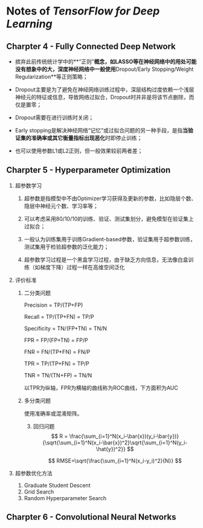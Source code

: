 # Notes of ***TensorFlow for Deep Learning***

## Charpter 4 - Fully Connected Deep Network

- 摈弃此前传统统计学中的**“正则”**概念，如LASSO等在神经网络中的用处可能没有想象中的大，深度神经网络中一般使用**Dropout/Early Stopping/Weight Regularization**等正则策略；

- Dropout主要是为了避免在神经网络训练过程中，深层结构过度依赖一个浅层神经元的特征或信息，导致网络过拟合，Dropout时并非是将该节点删除，而仅是置零；

- Dropout需要在进行训练时关闭；

- Early stopping是解决神经网络“记忆”或过拟合问题的另一种手段，是指**当验证集的准确率或其它衡量指标出现恶化**时即停止训练；

- 也可以使用参数L1或L2正则，但一般效果较前两者差；

## Charpter 5 - Hyperparameter Optimization

1. 超参数学习

    1. 超参数是指模型中不由Optimizer学习获得及更新的参数，比如隐层个数、隐层中神经元个数、学习率等；

    2. 可以考虑采用80/10/10的训练、验证、测试集划分，避免模型在验证集上过拟合；

    3. 一般认为训练集用于训练Gradient-based参数，验证集用于超参数训练，测试集用于检验超参数的泛化能力；

    4. 超参数学习过程是一个黑盒学习过程，由于缺乏方向信息，无法像白盒训练（如梯度下降）过程一样在高维空间泛化

2. 评价标准

    1. 二分类问题

       Precision = TP/(TP+FP)

       Recall = TP/(TP+FN) = TP/P

       Specificity = TN/(FP+TN) = TN/N

       FPR = FP/(FP+TN) = FP/P

       FNR = FN/(TP+FN) = FN/P

       TPR = TP/(TP+FN) = TP/P

       TNR = TN/(TN+FP) = TN/N

       以TPR为纵轴，FPR为横轴的曲线称为ROC曲线，下方面积为AUC

    2. 多分类问题

       使用准确率或混淆矩阵。

       3. 回归问题
          $$
          R = \frac{\sum_{i=1}^N(x_i-\bar{x})(y_i-\bar{y})}{\sqrt{\sum_{i=1}^N(x_i-\bar{x})^2}\sqrt{\sum_{i=1}^N(y_i-\hat{y})^2}}
          $$

          $$
          RMSE=\sqrt{\frac{\sum_{i=1}^N(x_i-y_i)^2}{N}}
          $$

3. 超参数优化方法
   1. Graduate Student Descent
   2. Grid Search
   3. Random Hyperparameter Search

## Charpter 6 - Convolutional Neural Networks







   